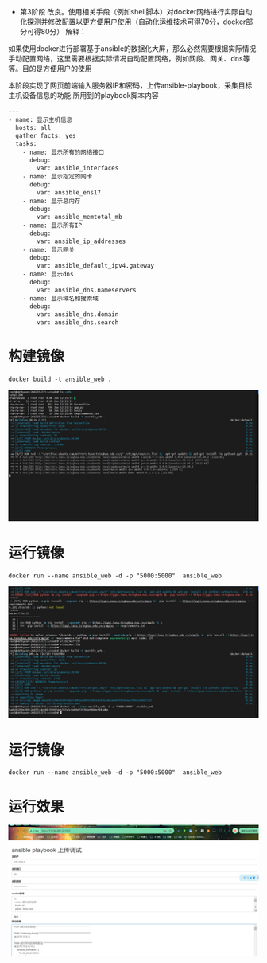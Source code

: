- 第3阶段
改良。使用相关手段（例如shell脚本）对docker网络进行实际自动化探测并修改配置以更方便用户使用（自动化运维技术可得70分，docker部分可得80分）
解释：

如果使用docker进行部署基于ansible的数据化大屏，那么必然需要根据实际情况手动配置网络，这里需要根据实际情况自动配置网络，例如网段、网关、dns等等。目的是方便用户的使用


本阶段实现了网页前端输入服务器IP和密码，上传ansible-playbook，采集目标主机设备信息的功能
所用到的playbook脚本内容
```
---
- name: 显示主机信息
  hosts: all
  gather_facts: yes
  tasks:
    - name: 显示所有的网络接口
      debug:
        var: ansible_interfaces
    - name: 显示指定的网卡
      debug:
        var: ansible_ens17
    - name: 显示总内存
      debug:
        var: ansible_memtotal_mb
    - name: 显示所有IP
      debug:
        var: ansible_ip_addresses
    - name: 显示网关
      debug:
        var: ansible_default_ipv4.gateway
    - name: 显示dns
      debug:
        var: ansible_dns.nameservers
    - name: 显示域名和搜索域
      debug:
        var: ansible_dns.domain
        var: ansible_dns.search
```
# 构建镜像
```
docker build -t ansible_web .
```
![构建镜像](images/1.png)
# 运行镜像
```
docker run --name ansible_web -d -p "5000:5000"  ansible_web
```
![运行镜像](images/2.png)
# 运行镜像
```
docker run --name ansible_web -d -p "5000:5000"  ansible_web
```
# 运行效果
![运行效果](images/3.png)
